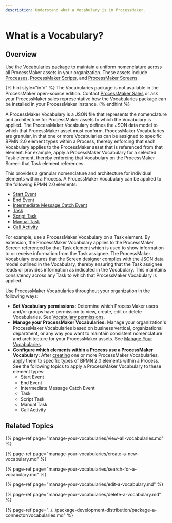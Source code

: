 ```yaml
---
description: Understand what a Vocabulary is in ProcessMaker.
---
```


# What is a Vocabulary?

## Overview

Use the [Vocabularies package](../../package-development-distribution/package-a-connector/vocabularies.md) to maintain a uniform nomenclature across all ProcessMaker assets in your organization. These assets include [Processes](../viewing-processes/what-is-a-process.md), [ProcessMaker Scripts](../scripts/what-is-a-script.md), and [ProcessMaker Screens](../design-forms/what-is-a-form.md).

{% hint style="info" %}
The Vocabularies package is not available in the ProcessMaker open-source edition. Contact [ProcessMaker Sales](mailto:sales@processmaker.com) or ask your ProcessMaker sales representative how the Vocabularies package can be installed in your ProcessMaker instance.
{% endhint %}

A ProcessMaker Vocabulary is a JSON file that represents the nomenclature and architecture for ProcessMaker assets to which the Vocabulary is applied. The ProcessMaker Vocabulary defines the JSON data model to which that ProcessMaker asset must conform. ProcessMaker Vocabularies are granular, in that one or more Vocabularies can be assigned to specific BPMN 2.0 element types within a Process, thereby enforcing that each Vocabulary applies to the ProcessMaker asset that is referenced from that element. For example, apply a ProcessMaker Vocabulary for a selected Task element, thereby enforcing that Vocabulary on the ProcessMaker Screen that Task element references.

This provides a granular nomenclature and architecture for individual elements within a Process. A ProcessMaker Vocabulary can be applied to the following BPMN 2.0 elements:

* [Start Event](../process-design/model-your-process/process-modeling-element-descriptions.md#start-event)
* [End Event](../process-design/model-your-process/process-modeling-element-descriptions.md#end-event)
* [Intermediate Message Catch Event](../process-design/model-your-process/process-modeling-element-descriptions.md#intermediate-message-catch-event)
* [Task](../process-design/model-your-process/process-modeling-element-descriptions.md#task)
* [Script Task](../process-design/model-your-process/process-modeling-element-descriptions.md#script-task)
* [Manual Task](../process-design/model-your-process/process-modeling-element-descriptions.md#manual-task)
* [Call Activity](../process-design/model-your-process/process-modeling-element-descriptions.md#call-activity)

For example, use a ProcessMaker Vocabulary on a Task element. By extension, the ProcessMaker Vocabulary applies to the ProcessMaker Screen referenced by that Task element which is used to show information to or receive information from the Task assignee. The ProcessMaker Vocabulary ensures that the Screen designer complies with the JSON data model outlined in the Vocabulary, thereby ensuring that the Task assignee reads or provides information as indicated in the Vocabulary. This maintains consistency across any Task to which that ProcessMaker Vocabulary is applied.

Use ProcessMaker Vocabularies throughout your organization in the following ways:

* **Set Vocabulary permissions:** Determine which ProcessMaker users and/or groups have permission to view, create, edit or delete Vocabularies. See [Vocabulary permissions](../../processmaker-administration/permission-descriptions-for-users-and-groups.md#vocabularies).
* **Manage your ProcessMaker Vocabularies:** Manage your organization's ProcessMaker Vocabularies based on business vertical, organizational department, or any way you want to maintain consistent nomenclature and architecture for your ProcessMaker assets. See [Manage Your Vocabularies](manage-your-vocabularies/).
* **Configure which elements within a Process use a ProcessMaker Vocabulary:** After [creating](../environment-variable-management/manage-your-environment-variables/create-a-new-environment-variable.md#create-a-new-processmaker-environment-variable) one or more ProcessMaker Vocabularies, apply them to specific types of BPMN 2.0 elements within a Process. See the following topics to apply a ProcessMaker Vocabulary to these element types:
  * Start Event
  * End Event
  * Intermediate Message Catch Event
  * Task
  * Script Task
  * Manual Task
  * Call Activity

## Related Topics

{% page-ref page="manage-your-vocabularies/view-all-vocabularies.md" %}

{% page-ref page="manage-your-vocabularies/create-a-new-vocabulary.md" %}

{% page-ref page="manage-your-vocabularies/search-for-a-vocabulary.md" %}

{% page-ref page="manage-your-vocabularies/edit-a-vocabulary.md" %}

{% page-ref page="manage-your-vocabularies/delete-a-vocabulary.md" %}

{% page-ref page="../../package-development-distribution/package-a-connector/vocabularies.md" %}

